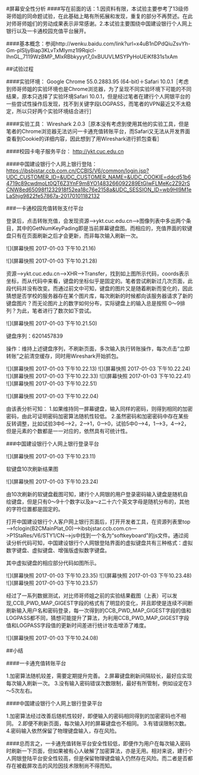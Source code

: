 #屏幕安全性分析
####写在前面的话：1.因资料有限，本试验主要参考了13级师哥师姐的同命题试验，在此基础上略有所拓展和发现，重复的部分不再赘述。在此对师哥师姐们的劳动成果表示非常感谢。2.本试验主要围绕中国建设银行个人网上银行以及一卡通校园充值平台展开。

####基本概念：参阅http://wenku.baidu.com/link?url=x4uB1nDPdQiuZsvYh-Gm-plSIjyBiap3KLvTxMIymz1l9Rqicl-lhnGL_7119WzBMP_MlxRBbkyyyt7_0xBUUVLMSYPyHoUEiKf831s1xAm

##试验过程

####实验环境：
Google Chrome 55.0.2883.95 (64-bit)＋Safari 10.0.1［考虑到师哥师姐的实验环境也是Chrome浏览器，为了呈现不同实验环境下可能的不同结果，原本只选择了实验环境Safari 10.0.1，但是经过笔者在建行个人网银平台的一些尝试性操作后发现，找不到关键字段LOGPASS，而笔者的VPN最近又不太稳定，所以只好两个实验环境结合进行］

####实验工具：
Wireshark 2.0.3［原本没有考虑到使用其他的实验工具，但是笔者的Chrome浏览器无法访问一卡通充值转账平台，而Safari又无法从开发界面查看到Cookie的详细内容，因此想到了用Wireshark进行抓包查看］

####校园卡电子服务平台：
http://ykt.cuc.edu.cn

####中国建设银行个人网上银行登陆：
https://ibsbjstar.ccb.com.cn/CCBIS/V6/common/login.jsp?UDC_CUSTOMER_ID=&UDC_CUSTOMER_NAME=&UDC_COOKIE=ddcd51b64719c89cwdmoLt0QT6Z3YnF9m8YO1483266092289EtGlwFLMeKc2Z92rSCNW8ed65098f1232918f52ea18c76e2158a&UDC_SESSION_ID=wb9HI9M1eLaShjg9822fe57867a-20170101182132

###一卡通校园充值转账支付平台

登录后，点击转账充值，会发现资源—>ykt.cuc.edu.cn—>图像列表中多出两个条目，其中的GetNumKeyPading即是当前屏幕键盘图。而相应的，充值界面的软键盘只有在页面刷新之后才会更新，而非每次输入刷新一次。

![](屏幕快照 2017-01-03 下午10.21.16)

![](屏幕快照 2017-01-03 下午10.21.28)

资源—>ykt.cuc.edu.cn—>XHR—>Transfer，找到如上图所示代码，coords表示坐标，而从代码中来看，键盘的坐标似乎是固定的。笔者尝试刷新过几次页面，此段代码并没有改变。而通过前文中可知，键盘的图片又是随着刷新而变化的，因此猜想是否学校的服务器存在某个图片库，每次刷新的时候都向该服务器请求了新的键盘图片？而无论图片上的数字如何分布，实际键盘上的输入总是按照 0～9排列？为此，笔者进行了数次如下尝试。

![](屏幕快照 2017-01-03 下午10.21.50)

键盘序列：6201457839

操作：维持上述键盘序列，不刷新页面，多次输入执行转账操作，每次点击“立即转账”之前清空缓存，同时用Wireshark开始抓包。

![](屏幕快照 2017-01-03 下午10.22.13)
![](屏幕快照 2017-01-03 下午10.22.24)
![](屏幕快照 2017-01-03 下午10.22.33)
![](屏幕快照 2017-01-03 下午10.22.41)
![](屏幕快照 2017-01-03 下午10.22.51)

![](屏幕快照 2017-01-03 下午10.22.04)

由该表分析可知：
1.如果维持同一屏幕键盘，输入同样的密码，则得到相同的加密密码，由此可证明密码加密算法随机性较低。
2.虽然密码和加密密码中存在某些反转调整，比如试验3中6—>2，2—>1，0—>0，试验5中0—>4，1—>3，4—>2，但是元素的个数都是一一对应的，依然具有可统计性。

###中国建设银行个人网上银行登录平台

![](屏幕快照 2017-01-03 下午10.23.11)

软键盘10次刷新结果图

![](屏幕快照 2017-01-03 下午10.23.24)

由10次刷新的软键盘截图可知，建行个人网银的用户登录密码输入键盘是随机自绘键盘，但是只有0～9十个数字以及a～z二十六个英文字母是随机分布的，其他的字符位置都是固定的。

打开中国建设银行个人客户网上银行页面后，打开开发者工具，在资源列表里top—>fclogin(B2CMainPlat_00)—>ibsbjstar.ccb.com.cn—>P1StaRes/V6/STY1/CN—>js中找到一个名为“softkeyboard”的js文件。通过阅读分析代码可知，中国建设银行个人网银登陆界面的虚拟键盘共有三种格式：虚拟数字键盘、虚拟键盘、增强版虚拟数字键盘。

其中虚拟键盘的相应部分代码如图所示。

![](屏幕快照 2017-01-03 下午10.23.35)
![](屏幕快照 2017-01-03 下午10.23.48)
![](屏幕快照 2017-01-03 下午10.23.57)

经过了一系列数据测试，对比师哥师姐之前的实验结果截图（上表）可以发现,CCB_PWD_MAP_GIGEST字段的格式有了明显的变化，并且即使是连续不间断刷新输入用户名和密码登录，每一次得到的CCB_PWD_MAP_GIGEST字段的值和LOGPASS都不同，猜想可能提升了算法，为利用CCB_PWD_MAP_GIGEST字段值和LOGPASS字段值的更新时间差进行统计攻击增添了难度。

![](屏幕快照 2017-01-03 下午10.24.08)

##小结

####一卡通充值转账平台

1.加密算法随机较差，需要定期提升完善。
2.屏幕键盘刷新间隔较长，最好应实现每次输入刷新一次。
3.没有输入密码错误次数限制，最好有所管制，例如设定在3～5次左右。

####中国建设银行个人网上银行登录平台

1.加密算法经过改善后随机性较好，即便输入的密码相同得到的加密密码也不相同。
2.即便不刷新页面，每次输入时的屏幕键盘也不相同。
3.有错误限制次数。
4.密码输入依然保留了物理键盘输入，存在风险。

####总而言之，一卡通充值转账平台安全性较低，即便作为用户在每次输入密码时刷新一下页面，但如果被有心人破解了加密算法，亦是无用。相对来说，建行个人网银登陆平台安全性较高，但是保留物理键盘输入仍然存在风险。而二者是否都存在被截屏攻击的风险因技术限制尚不得而知。


